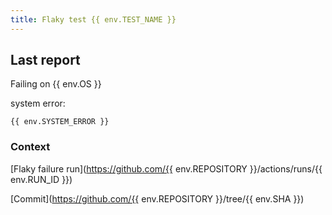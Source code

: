 ```yaml
---
title: Flaky test {{ env.TEST_NAME }}
---
```


## Last report

Failing on {{ env.OS }}

system error:

```text
{{ env.SYSTEM_ERROR }}
```

### Context

[Flaky failure run](https://github.com/{{ env.REPOSITORY }}/actions/runs/{{ env.RUN_ID }})

[Commit](https://github.com/{{ env.REPOSITORY }}/tree/{{ env.SHA }})
